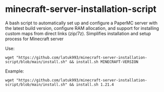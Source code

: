 # minecraft-server-installation-script
A bash script to automatically set up and configure a PaperMC server with the latest build version, configure RAM allocation, and support for installing custom maps from direct links (zip/7z). Simplifies installation and setup process for Minecraft server

Use:

```shell
wget "https://github.com/latuk993/minecraft-server-installation-script/blob/main/install.sh" && install.sh MINECRAFT-VERSION
```

Example:

```shell
wget "https://github.com/latuk993/minecraft-server-installation-script/blob/main/install.sh" && install.sh 1.21.4
```

